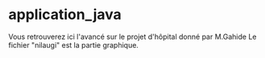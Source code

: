 # application_java
Vous retrouverez ici l'avancé sur le projet d'hôpital donné par M.Gahide
Le fichier "nilaugi" est la partie graphique.
